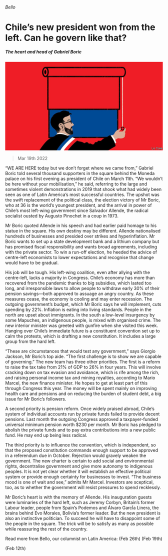 ###### Bello

# Chile’s new president won from the left. Can he govern like that? 

##### The heart and head of Gabriel Boric 

![image](images/20220319_AMD001_0.jpg) 

> Mar 19th 2022 

“WE ARE HERE today but we don’t forget where we came from,” Gabriel Boric told several thousand supporters in the square behind the Moneda palace on his first evening as president of Chile on March 11th. “We wouldn’t be here without your mobilisation,” he said, referring to the large and sometimes violent demonstrations in 2019 that shook what had widely been seen as one of Latin America’s most successful countries. The upshot was the swift replacement of the political class, the election victory of Mr Boric, who at 36 is the world’s youngest president, and the arrival in power of Chile’s most left-wing government since Salvador Allende, the radical socialist ousted by Augusto Pinochet in a coup in 1973.

Mr Boric quoted Allende in his speech and had earlier paid homage to his statue in the square. His own destiny may be different. Allende nationalised hundreds of businesses and presided over strikes and hyperinflation. Mr Boric wants to set up a state development bank and a lithium company but has promised fiscal responsibility and wants broad agreements, including with the private sector. To win a run-off election, he heeded the advice of centre-left economists to lower expectations and recognise that change would have to be gradual.


His job will be tough. His left-wing coalition, even after allying with the centre-left, lacks a majority in Congress. Chile’s economy has more than recovered from the pandemic thanks to big subsidies, which lasted too long, and irresponsible laws to allow people to withdraw early 30% of their pension savings—both approved to assuage an angry country. As these measures cease, the economy is cooling and may enter recession. The outgoing government’s budget, which Mr Boric says he will implement, cuts spending by 22%. Inflation is eating into living standards. People in the north are upset about immigrants. In the south a low-level insurgency by some Mapuches, an indigenous people, is mixed with organised crime. The new interior minister was greeted with gunfire when she visited this week. Hanging over Chile’s immediate future is a constituent convention set up to calm the protests, which is drafting a new constitution. It includes a large group from the hard left.

“These are circumstances that would test any government,” says Giorgio Jackson, Mr Boric’s top aide. “The first challenge is to show we are capable of governing.” The new team has three other priorities. The first is a reform to raise the tax take from 21% of GDP to 26% in four years. This will involve cracking down on tax evasion and avoidance, which is rife among the rich, and raising personal income tax and mining royalties, according to Mario Marcel, the new finance minister. He hopes to get at least part of this through Congress this year. The money will be spent mainly on improving health care and pensions and on reducing the burden of student debt, a big issue for Mr Boric’s followers.

A second priority is pension reform. Once widely praised abroad, Chile’s system of individual accounts run by private funds failed to provide decent pensions. Last month the outgoing Congress approved a taxpayer-funded universal minimum pension worth $230 per month. Mr Boric has pledged to abolish the private funds and to pay extra contributions into a new public fund. He may end up being less radical.

The third priority is to influence the convention, which is independent, so that the proposed constitution commands enough support to be approved in a referendum due in October. Rejection would gravely weaken the government. The new charter is certain to add social and environmental rights, decentralise government and give more autonomy to indigenous peoples. It is not yet clear whether it will establish an effective political system or provide enough certainty for businesses to invest. “The business mood is one of wait and see,” admits Mr Marcel. Investors are sceptical, too, as to whether the government will resist pressures to spend recklessly.

Mr Boric’s heart is with the memory of Allende. His inauguration guests were luminaries of the hard left, such as Jeremy Corbyn, Britain’s former Labour leader, people from Spain’s Podemos and Álvaro GarcÍa Linera, the brains behind Evo Morales, Bolivia’s former leader. But the new president is also an instinctive politician. To succeed he will have to disappoint some of the people in the square. The trick will be to satisfy as many as possible while reassuring the rest of the country.

Read more from Bello, our columnist on Latin America: (Feb 26th) (Feb 19th)

 (Feb 12th)

